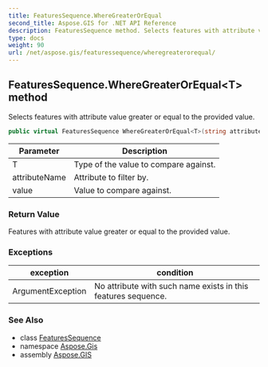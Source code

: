 ```yaml
---
title: FeaturesSequence.WhereGreaterOrEqual
second_title: Aspose.GIS for .NET API Reference
description: FeaturesSequence method. Selects features with attribute value greater or equal to the provided value
type: docs
weight: 90
url: /net/aspose.gis/featuressequence/wheregreaterorequal/
---
```

## FeaturesSequence.WhereGreaterOrEqual&lt;T&gt; method

Selects features with attribute value greater or equal to the provided value.

```csharp
public virtual FeaturesSequence WhereGreaterOrEqual<T>(string attributeName, T value)
```

| Parameter | Description |
| --- | --- |
| T | Type of the value to compare against. |
| attributeName | Attribute to filter by. |
| value | Value to compare against. |

### Return Value

Features with attribute value greater or equal to the provided value.

### Exceptions

| exception | condition |
| --- | --- |
| ArgumentException | No attribute with such name exists in this features sequence. |

### See Also

* class [FeaturesSequence](../)
* namespace [Aspose.Gis](../../featuressequence/)
* assembly [Aspose.GIS](../../../)


